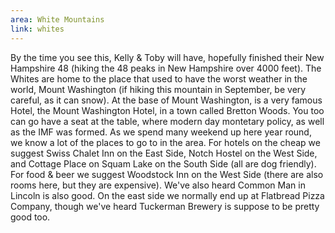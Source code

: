 ```yaml
---
area: White Mountains
link: whites
---
```

By the time you see this, Kelly & Toby will have, hopefully finished their New Hampshire 48 (hiking the 48 peaks in New Hampshire over 4000 feet).  The Whites are home to the place that used to have the worst weather in the world, Mount Washington (if hiking this mountain in September, be very careful, as it can snow).  At the base of Mount Washington, is a very famous Hotel, the Mount Washington Hotel, in a town called Bretton Woods.  You too can go have a seat at the table, where modern day montetary policy, as well as the IMF was formed.  As we spend many weekend up here year round, we know a lot of the places to go to in the area.
For hotels on the cheap we suggest Swiss Chalet Inn on the East Side, Notch Hostel on the West Side, and Cottage Place on Squam Lake on the South Side (all are dog friendly).  For food & beer we suggest Woodstock Inn on the West Side (there are also rooms here, but they are expensive). We've also heard Common Man in Lincoln is also good.  On the east side we normally end up at Flatbread Pizza Company, though we've heard Tuckerman Brewery is suppose to be pretty good too.